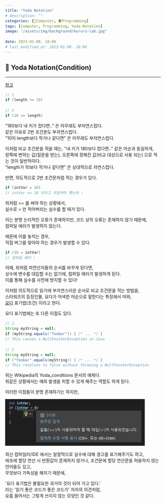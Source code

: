 ```yaml
---
title: "Yoda Notation"
# description: ""
categories: [💫Computer, 🌒Programming]
tags: [Computer, Programming, Yoda-Notation]
image: "/assets/img/background/kururu-lab.jpg"

date: 2023-01-08. 18:08
# last_modified_at: 2023-01-08. 18:08
---
```


## 💫 Yoda Notation(Condition)

---

[참고](https://en.wikipedia.org/wiki/Yoda_conditions)  

```cs
// 1
if (length >= 10)

// 2
if (10 <= length)
```

"180보다 내 키가 컸다면.." 은 아무래도 부자연스럽다.  
같은 이유로 2번 조건문도 부자연스럽다.  
"10이 length보다 작거나 같다면" 은 아무래도 부자연스럽다.  

이처럼 비교 조건문을 적을 때는, "내 키가 180보다 컸다면.." 같은 어순과 동일하게,  
왼쪽에 변하는 값(질문을 받는), 오른쪽에 정해진 값(비교 대상으로 사용 되는) 으로 적는 것이 일반적이다.  
"length가 10보다 작거나 같다면" 은 상대적으로 자연스럽다.  

반면, 의도적으로 2번 조건문처럼 적는 경우가 있다.  

```cs
if (intVar = 10)
// intVar == 10 이라고 적었어야 했는데 !
```

위처럼 == 를 써야 하는 상황에서,  
실수로 = 만 적어버리는 실수를 할 때가 있다.  

이는 분명 논리적인 오류가 존재하지만, 코드 상의 오류는 존재하지 않기 때문에,  
컴파일 에러가 발생하지 않는다.  

때문에 이를 놓치는 경우,  
직접 버그를 찾아야 하는 경우가 발생할 수 있다.  

```cs
if (10 = intVar)
// 컴파일 에러 !
```

이때, 위처럼 피연산자들의 순서를 바꾸게 된다면,  
상수에 변수를 대입할 수는 없기에, 컴파일 에러가 발생하게 된다.  
이를 통해 실수를 사전에 방지할 수 있다!  

이처럼 의도적으로 읽기에 부자연스러운 순서로 비교 조건문을 적는 방법을,  
스타워즈의 등장인물, 요다가 어색한 어순으로 말한다는 특징에서 따와,  
[요다](https://namu.wiki/w/%EC%9A%94%EB%8B%A4#s-2) 표기법(조건) 이라고 한다.  

요다 표기법에는 또 다른 이점도 있다.  

```java
// 1
String myString = null;
if (myString.equals("foobar")) { /* ... */ }
// This causes a NullPointerException in Java

// 2
String myString = null;
if ("foobar".equals(myString)) { /* ... */ }
// This resolves to false without throwing a NullPointerException
```

위는 Wikipedia의 Yoda_conditions 문서의 예제다.  
위같은 상황에서는 예외 발생을 피할 수 있게 해주는 역할도 하게 된다.  

이러한 이점들이 분명 존재하기는 하지만,  

![앗](/assets/img/post/2023/230108_0000.jpg)

최신 컴파일러/IDE 에서는 알잘딱으로 실수에 대해 경고를 표기해주기도 하고,  
애초에 할당 연산 시 반환값이 존재하지 않거나, 조건문에 할당 연산문을 허용하지 않는 언어들도 있고,  
무엇보다 가독성을 해치기 때문에,  

'요다 표기법은 불필요한 과거의 것이 되어 가고 있다.'  
라는 '읽기 좋은 코드가 좋은 코드가' 저자의 의견처럼,  
요즘 들어서는 그렇게 쓰이지 않는 모양인 것 같다.  
